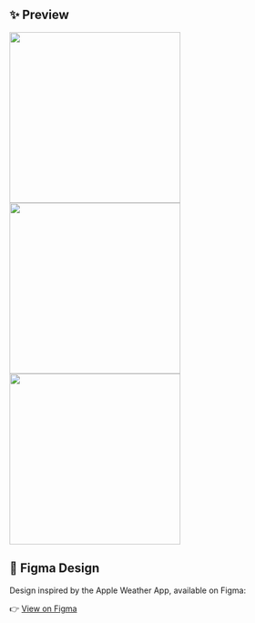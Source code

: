 
## ✨ Preview
<p float="left">
  <img src="https://github.com/user-attachments/assets/7f286e26-e6e1-4d23-90b8-0e02573a1d8e" width="300" />
  <img src="https://github.com/user-attachments/assets/84adf2f8-6b40-4e5b-bc58-9e89f4b42488" width="300" />
 <img src="https://github.com/user-attachments/assets/d34ea708-d067-4e9e-9250-ab3b9ee15dfc" width="300" />




</p>


## 🎨 Figma Design

Design inspired by the Apple Weather App, available on Figma:

👉 [View on Figma](https://www.figma.com/design/Z7EBWUDQf7Syjk2YztK7jE/Apple-Weather-App-Clone--Community-?node-id=0-1&p=f&t=TTHZE9UZBrFClEOq-0)
